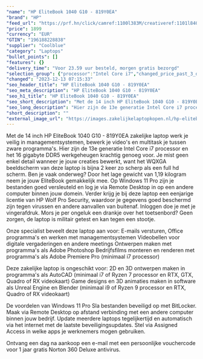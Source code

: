 ```yaml
---
"name": "HP EliteBook 1040 G10 - 819Y0EA"
"brand": "HP"
"feed_url": "https://prf.hn/click/camref:1100l383M/creativeref:1101l84031/destination:https%3A%2F%2Fwww.coolblue.nl%2Fproduct%2F932930"
"price": 1899
"currency": "EUR"
"GTIN": "196188228838"
"supplier": "Coolblue"
"category": "Laptops"
"bullet_points": []
"features": {}
"delivery_time": "Voor 23.59 uur besteld, morgen gratis bezorgd"
"selection_group": {"processor":"Intel Core i7","changed_price_past_3_days":false,"product_family":"Elitebook"}
"changed": "2023-12-13 07:15:33"
"seo_header_title": "HP EliteBook 1040 G10 - 819Y0EA"
"seo_meta_description": "HP EliteBook 1040 G10 - 819Y0EA"
"seo_h1_title": "HP EliteBook 1040 G10 - 819Y0EA"
"seo_short_description": "Met de 14 inch HP EliteBook 1040 G10 - 819Y0EA zakelijke laptop werk je veilig in managementsystemen, bewerk je video's en multitask je tussen zware programma's."
"seo_long_description": "Hier zijn de 13e generatie Intel Core i7 processor en het 16 gigabyte DDR5 werkgeheugen krachtig genoeg voor. Je mist geen enkel detail wanneer je jouw creaties bewerkt, want het WQXGA beeldscherm van deze laptop is bijna 2 keer zo scherp als een full hd scherm. Ben je vaak onderweg? Door het lage gewicht van 1,19 kilogram neem je jouw EliteBook gemakkelijk mee. Op Windows 11 Pro zijn je bestanden goed versleuteld en log je via Remote Desktop in op een andere computer binnen jouw domein. Verder krijg je bij deze laptop een eenjarige licentie van HP Wolf Pro Security, waardoor je gegevens goed beschermd zijn tegen virussen en andere aanvallen van buitenaf. Inloggen doe je met je vingerafdruk. Mors je per ongeluk een drankje over het toetsenbord? Geen zorgen, de laptop is militair getest en kan tegen een stootje. \r\n\r\nOnze specialist beveelt deze laptop aan voor:\r\nE-mails versturen, Office programma's en werken met managementsystemen\r\nVideobellen voor digitale vergaderingen en andere meetings\r\nOntwerpen maken met programma's als Adobe Photoshop\r\nBedrijfsfilms monteren en renderen met programma's als Adobe Premiere Pro (minimaal i7 processor)\r\n\r\n\r\nDeze zakelijke laptop is ongeschikt voor:\r\n2D en 3D ontwerpen maken in programma's als AutoCAD (minimaal i7 of Ryzen 7 processor en RTX, GTX, Quadro of RX videokaart)\r\nGame designs en 3D animaties maken in software als Unreal Engine en Blender (minimaal i9 of Ryzen 9 processor en RTX, Quadro of RX videokaart)\r\n\r\n\r\nDe voordelen van Windows 11 Pro\r\nSla bestanden beveiligd op met BitLocker. \r\nMaak via Remote Desktop op afstand verbinding met een andere computer binnen jouw bedrijf. \r\nUpdate meerdere laptops tegelijkertijd en automatisch via het internet met de laatste beveiligingsupdates. \r\nStel via Assigned Access in welke apps je werknemers mogen gebruiken. \r\n\r\n \r\nOntvang een dag na aankoop een e-mail met een persoonlijke vouchercode voor 1 jaar gratis Norton 360 Deluxe antivirus."
"short_description": ""
"external_image_url": "https://images.zakelijkelaptopkopen.nl/hp-elitebook-1040-g10-819y0ea.webp"
---
```


Met de 14 inch HP EliteBook 1040 G10 - 819Y0EA zakelijke laptop werk je veilig in managementsystemen, bewerk je video's en multitask je tussen zware programma's. Hier zijn de 13e generatie Intel Core i7 processor en het 16 gigabyte DDR5 werkgeheugen krachtig genoeg voor. Je mist geen enkel detail wanneer je jouw creaties bewerkt, want het WQXGA beeldscherm van deze laptop is bijna 2 keer zo scherp als een full hd scherm. Ben je vaak onderweg? Door het lage gewicht van 1,19 kilogram neem je jouw EliteBook gemakkelijk mee. Op Windows 11 Pro zijn je bestanden goed versleuteld en log je via Remote Desktop in op een andere computer binnen jouw domein. Verder krijg je bij deze laptop een eenjarige licentie van HP Wolf Pro Security, waardoor je gegevens goed beschermd zijn tegen virussen en andere aanvallen van buitenaf. Inloggen doe je met je vingerafdruk. Mors je per ongeluk een drankje over het toetsenbord? Geen zorgen, de laptop is militair getest en kan tegen een stootje.

Onze specialist beveelt deze laptop aan voor:
E-mails versturen, Office programma's en werken met managementsystemen
Videobellen voor digitale vergaderingen en andere meetings
Ontwerpen maken met programma's als Adobe Photoshop
Bedrijfsfilms monteren en renderen met programma's als Adobe Premiere Pro (minimaal i7 processor)


Deze zakelijke laptop is ongeschikt voor:
2D en 3D ontwerpen maken in programma's als AutoCAD (minimaal i7 of Ryzen 7 processor en RTX, GTX, Quadro of RX videokaart)
Game designs en 3D animaties maken in software als Unreal Engine en Blender (minimaal i9 of Ryzen 9 processor en RTX, Quadro of RX videokaart)


De voordelen van Windows 11 Pro
Sla bestanden beveiligd op met BitLocker.
Maak via Remote Desktop op afstand verbinding met een andere computer binnen jouw bedrijf.
Update meerdere laptops tegelijkertijd en automatisch via het internet met de laatste beveiligingsupdates.
Stel via Assigned Access in welke apps je werknemers mogen gebruiken.

 
Ontvang een dag na aankoop een e-mail met een persoonlijke vouchercode voor 1 jaar gratis Norton 360 Deluxe antivirus.